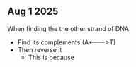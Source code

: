 ## Aug 1 2025

When finding the the other strand of DNA
- Find its complements (A<--->T)
- Then reverse it
	- This is because 